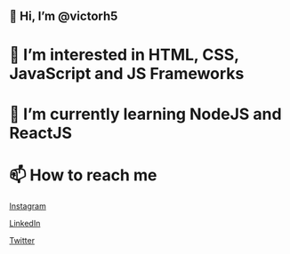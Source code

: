 ## 👋 Hi, I’m @victorh5
# 👀 I’m interested in HTML, CSS, JavaScript and JS Frameworks
# 🌱 I’m currently learning NodeJS and ReactJS
# 📫 How to reach me 

[Instagram](https://www/instagram.com.br/victorh5900/)

[LinkedIn](linkedin.com/in/victorh5)

[Twitter](https://twitter.com/victorh5900)

<!---
victorh5/victorh5 is a ✨ special ✨ repository because its `README.md` (this file) appears on your GitHub profile.
You can click the Preview link to take a look at your changes.
--->
